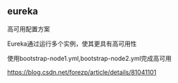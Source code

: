 eureka
------

高可用配置方案

Eureka通过运行多个实例，使其更具有高可用性

使用bootstrap-node1.yml,bootstrap-node2.yml完成高可用

https://blog.csdn.net/forezp/article/details/81041101
